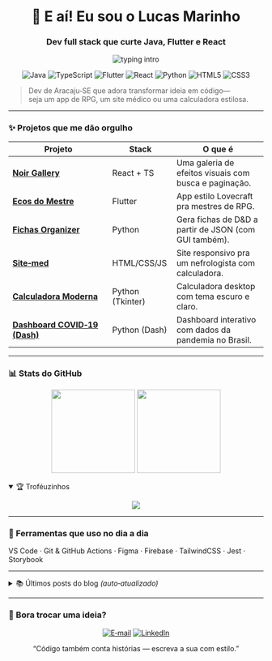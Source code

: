 <h1 align="center">👋 E aí! Eu sou o Lucas Marinho</h1>
<h3 align="center">Dev full stack que curte Java, Flutter e React</h3>

<p align="center">
  <img src="https://readme-typing-svg.demolab.com?font=Fira+Code&pause=800&width=450&lines=Codando+interfaces+legais;Criando+ferramentas+pra+RPG;Curtindo+um+bom+solo+de+jazz" alt="typing intro" />
</p>

<p align="center">
  <!-- Tech stack badges -->
  <img alt="Java" src="https://img.shields.io/badge/-Java-007396?style=for-the-badge&logo=java&logoColor=white"/>
  <img alt="TypeScript" src="https://img.shields.io/badge/-TypeScript-3178C6?style=for-the-badge&logo=typescript&logoColor=white"/>
  <img alt="Flutter" src="https://img.shields.io/badge/-Flutter-02569B?style=for-the-badge&logo=flutter&logoColor=white"/>
  <img alt="React" src="https://img.shields.io/badge/-React-20232A?style=for-the-badge&logo=react&logoColor=61DAFB"/>
  <img alt="Python" src="https://img.shields.io/badge/-Python-3776AB?style=for-the-badge&logo=python&logoColor=white"/>
  <img alt="HTML5" src="https://img.shields.io/badge/-HTML5-E34F26?style=for-the-badge&logo=html5&logoColor=white"/>
  <img alt="CSS3" src="https://img.shields.io/badge/-CSS3-1572B6?style=for-the-badge&logo=css3&logoColor=white"/>
</p>

> Dev de Aracaju‑SE que adora transformar ideia em código—<br>
> seja um app de RPG, um site médico ou uma calculadora estilosa.

---

### ✨ Projetos que me dão orgulho

| Projeto | Stack | O que é |
|---------|-------|---------|
| [**Noir Gallery**](https://github.com/lcsmarinho/noir-gallery) | React + TS | Uma galeria de efeitos visuais com busca e paginação. |
| [**Ecos do Mestre**](https://github.com/lcsmarinho/ecos_do_mestre) | Flutter | App estilo Lovecraft pra mestres de RPG. |
| [**Fichas Organizer**](https://github.com/lcsmarinho/fichas_organizer_generator_app) | Python | Gera fichas de D&D a partir de JSON (com GUI também). |
| [**Site‑med**](https://github.com/lcsmarinho/Site-med) | HTML/CSS/JS | Site responsivo pra um nefrologista com calculadora. |
| [**Calculadora Moderna**](https://github.com/lcsmarinho/Calculadora-Moderna) | Python (Tkinter) | Calculadora desktop com tema escuro e claro. |
| [**Dashboard COVID‑19 (Dash)**](https://github.com/lcsmarinho/Dashboard-COVID-19-com-Dash) | Python (Dash) | Dashboard interativo com dados da pandemia no Brasil. |

---

### 📊 Stats do GitHub

<p align="center">
  <img height="165" src="https://github-readme-stats.vercel.app/api?username=lcsmarinho&show_icons=true&theme=tokyonight&hide_border=true" />
  <img height="165" src="https://github-readme-streak-stats.herokuapp.com/?user=lcsmarinho&theme=tokyonight&hide_border=true" />
</p>

<details open>
<summary>🏆 Troféuzinhos</summary>
<p align="center">
  <img src="https://github-profile-trophy.vercel.app/?username=lcsmarinho&theme=onedark&no-frame=true&column=6&rank=S,AAA,AA,A" />
</p>
</details>

---

### 🧰 Ferramentas que uso no dia a dia
VS Code · Git & GitHub Actions · Figma · Firebase · TailwindCSS · Jest · Storybook

---

<details>
<summary>📚 Últimos posts do blog <em>(auto‑atualizado)</em></summary>

<!-- BLOG-POST-LIST:START -->
<!-- BLOG-POST-LIST:END -->

_Quer mostrar seus posts aqui? Dá uma olhada no  
<a href="https://github.com/gautamkrishnar/blog-post-workflow">blog-post-workflow</a> e ativa no seu <code>.github/workflows</code>!_
</details>

---

### 🤝 Bora trocar uma ideia?
<p align="center">
  <a href="mailto:lucas@example.com"><img alt="E‑mail" src="https://img.shields.io/badge/E‑mail-D14836?style=for-the-badge&logo=gmail&logoColor=white"></a>
  <a href="https://linkedin.com/in/lucas-marinho-dev"><img alt="LinkedIn" src="https://img.shields.io/badge/LinkedIn-0A66C2?style=for-the-badge&logo=linkedin&logoColor=white"></a>
</p>

<p align="center">“Código também conta histórias — escreva a sua com estilo.”</p>
